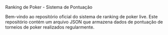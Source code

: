 Ranking de Poker - Sistema de Pontuação

Bem-vindo ao repositório oficial do sistema de ranking de poker live. Este repositório contém um arquivo JSON que armazena dados de pontuação de torneios de poker realizados regularmente.
